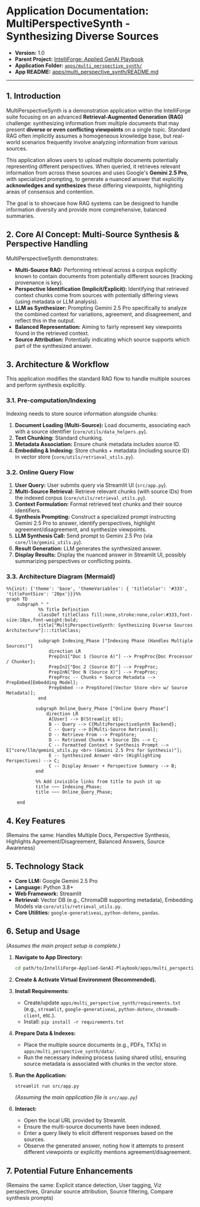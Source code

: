 # Application Documentation: MultiPerspectiveSynth - Synthesizing Diverse Sources

- **Version:** 1.0
- **Parent Project:** [IntelliForge: Applied GenAI Playbook](../overview.md)
- **Application Folder:** [`apps/multi_perspective_synth/`](../../apps/multi_perspective_synth/)
- **App README:** [apps/multi_perspective_synth/README.md](../../apps/multi_perspective_synth/README.md)

---

## 1. Introduction

MultiPerspectiveSynth is a demonstration application within the IntelliForge suite focusing on an advanced **Retrieval-Augmented Generation (RAG)** challenge: synthesizing information from multiple documents that may present **diverse or even conflicting viewpoints** on a single topic. Standard RAG often implicitly assumes a homogeneous knowledge base, but real-world scenarios frequently involve analyzing information from various sources.

This application allows users to upload multiple documents potentially representing different perspectives. When queried, it retrieves relevant information from across these sources and uses Google's **Gemini 2.5 Pro**, with specialized prompting, to generate a nuanced answer that explicitly **acknowledges and synthesizes** these differing viewpoints, highlighting areas of consensus and contention.

The goal is to showcase how RAG systems can be designed to handle information diversity and provide more comprehensive, balanced summaries.

## 2. Core AI Concept: Multi-Source Synthesis & Perspective Handling

MultiPerspectiveSynth demonstrates:

- **Multi-Source RAG:** Performing retrieval across a corpus explicitly known to contain documents from potentially different sources (tracking provenance is key).
- **Perspective Identification (Implicit/Explicit):** Identifying that retrieved context chunks come from sources with potentially differing views (using metadata or LLM analysis).
- **LLM as Synthesizer:** Prompting Gemini 2.5 Pro specifically to analyze the combined context for variations, agreement, and disagreement, and reflect this in the output.
- **Balanced Representation:** Aiming to fairly represent key viewpoints found in the retrieved context.
- **Source Attribution:** Potentially indicating which source supports which part of the synthesized answer.

## 3. Architecture & Workflow

This application modifies the standard RAG flow to handle multiple sources and perform synthesis explicitly.

### 3.1. Pre-computation/Indexing

Indexing needs to store source information alongside chunks:

1. **Document Loading (Multi-Source):** Load documents, associating each with a source identifier (`core/utils/data_helpers.py`).
2. **Text Chunking:** Standard chunking.
3. **Metadata Association:** Ensure chunk metadata includes source ID.
4. **Embedding & Indexing:** Store chunks + metadata (including source ID) in vector store (`core/utils/retrieval_utils.py`).

### 3.2. Online Query Flow

1. **User Query:** User submits query via Streamlit UI (`src/app.py`).
2. **Multi-Source Retrieval:** Retrieve relevant chunks (with source IDs) from the indexed corpus (`core/utils/retrieval_utils.py`).
3. **Context Formulation:** Format retrieved text chunks and their source identifiers.
4. **Synthesis Prompting:** Construct a specialized prompt instructing Gemini 2.5 Pro to answer, identify perspectives, highlight agreement/disagreement, and synthesize viewpoints.
5. **LLM Synthesis Call:** Send prompt to Gemini 2.5 Pro (via `core/llm/gemini_utils.py`).
6. **Result Generation:** LLM generates the synthesized answer.
7. **Display Results:** Display the nuanced answer in Streamlit UI, possibly summarizing perspectives or conflicting points.

### 3.3. Architecture Diagram (Mermaid)

```mermaid
%%{init: {'theme': 'base', 'themeVariables': { 'titleColor': '#333', 'titleFontSize': '20px'}}}%%
graph TD
    subgraph " "
            %% Title Definition
            classDef titleClass fill:none,stroke:none,color:#333,font-size:18px,font-weight:bold;
            title["MultiPerspectiveSynth: Synthesizing Diverse Sources Architecture"]:::titleClass;

            subgraph Indexing_Phase ["Indexing Phase (Handles Multiple Sources)"]
                direction LR
                PrepIn1["Doc 1 (Source A)"] --> PrepProc{Doc Processor / Chunker};
                PrepIn2["Doc 2 (Source B)"] --> PrepProc;
                PrepInN["Doc N (Source X)"] --> PrepProc;
                PrepProc -- Chunks + Source Metadata --> PrepEmbed[Embedding Model];
                PrepEmbed --> PrepStore[(Vector Store <br> w/ Source Metadata)];
            end

           subgraph Online_Query_Phase ["Online Query Phase"]
               direction LR
                A[User] --> B(Streamlit UI);
                B -- Query --> C{MultiPerspectiveSynth Backend};
                C -- Query --> D[Multi-Source Retrieval];
                D -- Retrieve From --> PrepStore;
                D -- Retrieved Chunks + Source IDs --> C;
                C -- Formatted Context + Synthesis Prompt --> E["core/llm/gemini_utils.py <br> (Gemini 2.5 Pro for Synthesis)"];
                E -- Synthesized Answer <br> (Highlighting Perspectives) --> C;
                C -- Display Answer + Perspective Summary --> B;
           end

           %% Add invisible links from title to push it up
           title ~~~ Indexing_Phase;
           title ~~~ Online_Query_Phase;

    end
```

## 4. Key Features

(Remains the same: Handles Multiple Docs, Perspective Synthesis, Highlights Agreement/Disagreement, Balanced Answers, Source Awareness)

## 5. Technology Stack

- **Core LLM:** Google Gemini 2.5 Pro
- **Language:** Python 3.8+
- **Web Framework:** Streamlit
- **Retrieval:** Vector DB (e.g., ChromaDB supporting metadata), Embedding Models via `core/utils/retrieval_utils.py`.
- **Core Utilities:** `google-generativeai`, `python-dotenv`, `pandas`.

## 6. Setup and Usage

*(Assumes the main project setup is complete.)*

1. **Navigate to App Directory:**

    ```bash
    cd path/to/IntelliForge-Applied-GenAI-Playbook/apps/multi_perspective_synth
    ```

2. **Create & Activate Virtual Environment (Recommended).**

3. **Install Requirements:**
    - Create/update `apps/multi_perspective_synth/requirements.txt` (e.g., `streamlit`, `google-generativeai`, `python-dotenv`, `chromadb-client`, etc.).
    - Install: `pip install -r requirements.txt`

4. **Prepare Data & Indexes:**
    - Place the multiple source documents (e.g., PDFs, TXTs) in `apps/multi_perspective_synth/data/`.
    - Run the necessary indexing process (using shared utils), ensuring source metadata is associated with chunks in the vector store.

5. **Run the Application:**

    ```bash
    streamlit run src/app.py
    ```

    *(Assuming the main application file is `src/app.py`)*

6. **Interact:**
    - Open the local URL provided by Streamlit.
    - Ensure the multi-source documents have been indexed.
    - Enter a query likely to elicit different responses based on the sources.
    - Observe the generated answer, noting how it attempts to present different viewpoints or explicitly mentions agreement/disagreement.

## 7. Potential Future Enhancements

(Remains the same: Explicit stance detection, User tagging, Viz perspectives, Granular source attribution, Source filtering, Compare synthesis prompts)
